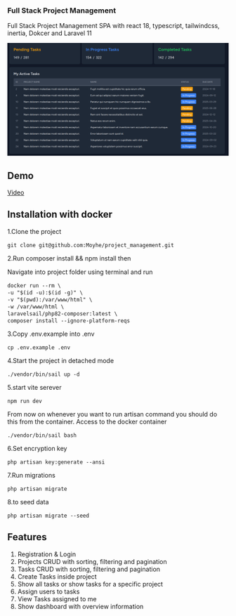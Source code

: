### Full Stack Project Management

Full Stack Project Management SPA with react 18, typescript, tailwindcss, inertia, Dokcer and Laravel 11

![My logo](public/images/2024-06-23_21-120.png)

## Demo

[Video](https://drive.google.com/file/d/1O0_N2KmXWKwMR16y6CN2kBhEM1jbaXGk/view?usp=sharing)

## Installation with docker

1.Clone the project

    git clone git@github.com:Moyhe/project_management.git

2.Run composer install && npm install then

Navigate into project folder using terminal and run

    docker run --rm \
    -u "$(id -u):$(id -g)" \
    -v "$(pwd):/var/www/html" \
    -w /var/www/html \
    laravelsail/php82-composer:latest \
    composer install --ignore-platform-reqs

3.Copy .env.example into .env

    cp .env.example .env

4.Start the project in detached mode

    ./vendor/bin/sail up -d

5.start vite serever

    npm run dev

From now on whenever you want to run artisan command you should do this from the container.
Access to the docker container

    ./vendor/bin/sail bash

6.Set encryption key

    php artisan key:generate --ansi

7.Run migrations

    php artisan migrate

8.to seed data

    php artisan migrate --seed

## Features

1. Registration & Login
2. Projects CRUD with sorting, filtering and pagination
3. Tasks CRUD with sorting, filtering and pagination
4. Create Tasks inside project
5. Show all tasks or show tasks for a specific project
6. Assign users to tasks
7. View Tasks assigned to me
8. Show dashboard with overview information
